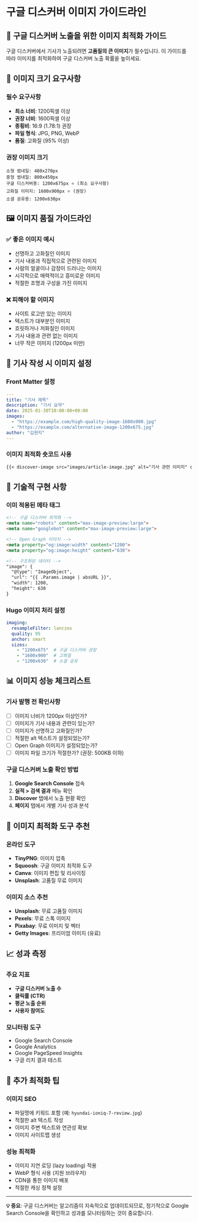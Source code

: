 # 구글 디스커버 이미지 가이드라인

## 🎯 구글 디스커버 노출을 위한 이미지 최적화 가이드

구글 디스커버에서 기사가 노출되려면 **고품질의 큰 이미지**가 필수입니다. 이 가이드를 따라 이미지를 최적화하여 구글 디스커버 노출 확률을 높이세요.

## 📏 이미지 크기 요구사항

### 필수 요구사항
- **최소 너비**: 1200픽셀 이상
- **권장 너비**: 1600픽셀 이상
- **종횡비**: 16:9 (1.78:1) 권장
- **파일 형식**: JPG, PNG, WebP
- **품질**: 고화질 (95% 이상)

### 권장 이미지 크기
```
소형 썸네일: 480x270px
중형 썸네일: 800x450px
구글 디스커버용: 1200x675px ⭐ (최소 요구사항)
고화질 이미지: 1600x900px ⭐ (권장)
소셜 공유용: 1200x630px
```

## 🖼️ 이미지 품질 가이드라인

### ✅ 좋은 이미지 예시
- 선명하고 고화질인 이미지
- 기사 내용과 직접적으로 관련된 이미지
- 사람의 얼굴이나 감정이 드러나는 이미지
- 시각적으로 매력적이고 흥미로운 이미지
- 적절한 조명과 구성을 가진 이미지

### ❌ 피해야 할 이미지
- 사이트 로고만 있는 이미지
- 텍스트가 대부분인 이미지
- 흐릿하거나 저화질인 이미지
- 기사 내용과 관련 없는 이미지
- 너무 작은 이미지 (1200px 미만)

## 📝 기사 작성 시 이미지 설정

### Front Matter 설정
```yaml
---
title: "기사 제목"
description: "기사 요약"
date: 2025-01-30T10:00:00+09:00
images: 
  - "https://example.com/high-quality-image-1600x900.jpg"
  - "https://example.com/alternative-image-1200x675.jpg"
author: "김현지"
---
```

### 이미지 최적화 숏코드 사용
```markdown
{{< discover-image src="images/article-image.jpg" alt="기사 관련 이미지" caption="이미지 설명" >}}
```

## 🔧 기술적 구현 사항

### 이미 적용된 메타 태그
```html
<!-- 구글 디스커버 최적화 -->
<meta name="robots" content="max-image-preview:large">
<meta name="googlebot" content="max-image-preview:large">

<!-- Open Graph 이미지 -->
<meta property="og:image:width" content="1200">
<meta property="og:image:height" content="630">

<!-- 구조화된 데이터 -->
"image": {
  "@type": "ImageObject",
  "url": "{{ .Params.image | absURL }}",
  "width": 1200,
  "height": 630
}
```

### Hugo 이미지 처리 설정
```yaml
imaging:
  resampleFilter: lanczos
  quality: 95
  anchor: smart
  sizes:
    - "1200x675"  # 구글 디스커버 권장
    - "1600x900"  # 고화질
    - "1200x630"  # 소셜 공유
```

## 📊 이미지 성능 체크리스트

### 기사 발행 전 확인사항
- [ ] 이미지 너비가 1200px 이상인가?
- [ ] 이미지가 기사 내용과 관련이 있는가?
- [ ] 이미지가 선명하고 고화질인가?
- [ ] 적절한 alt 텍스트가 설정되었는가?
- [ ] Open Graph 이미지가 설정되었는가?
- [ ] 이미지 파일 크기가 적절한가? (권장: 500KB 이하)

### 구글 디스커버 노출 확인 방법
1. **Google Search Console** 접속
2. **실적 > 검색 결과** 메뉴 확인
3. **Discover** 탭에서 노출 현황 확인
4. **페이지** 탭에서 개별 기사 성과 분석

## 🎨 이미지 최적화 도구 추천

### 온라인 도구
- **TinyPNG**: 이미지 압축
- **Squoosh**: 구글 이미지 최적화 도구
- **Canva**: 이미지 편집 및 리사이징
- **Unsplash**: 고품질 무료 이미지

### 이미지 소스 추천
- **Unsplash**: 무료 고품질 이미지
- **Pexels**: 무료 스톡 이미지
- **Pixabay**: 무료 이미지 및 벡터
- **Getty Images**: 프리미엄 이미지 (유료)

## 📈 성과 측정

### 주요 지표
- **구글 디스커버 노출 수**
- **클릭률 (CTR)**
- **평균 노출 순위**
- **사용자 참여도**

### 모니터링 도구
- Google Search Console
- Google Analytics
- Google PageSpeed Insights
- 구글 리치 결과 테스트

## 🚀 추가 최적화 팁

### 이미지 SEO
- 파일명에 키워드 포함 (예: `hyundai-ioniq-7-review.jpg`)
- 적절한 alt 텍스트 작성
- 이미지 주변 텍스트와 연관성 확보
- 이미지 사이트맵 생성

### 성능 최적화
- 이미지 지연 로딩 (lazy loading) 적용
- WebP 형식 사용 (지원 브라우저)
- CDN을 통한 이미지 배포
- 적절한 캐싱 정책 설정

---

**💡 중요**: 구글 디스커버는 알고리즘이 지속적으로 업데이트되므로, 정기적으로 Google Search Console을 확인하고 성과를 모니터링하는 것이 중요합니다. 